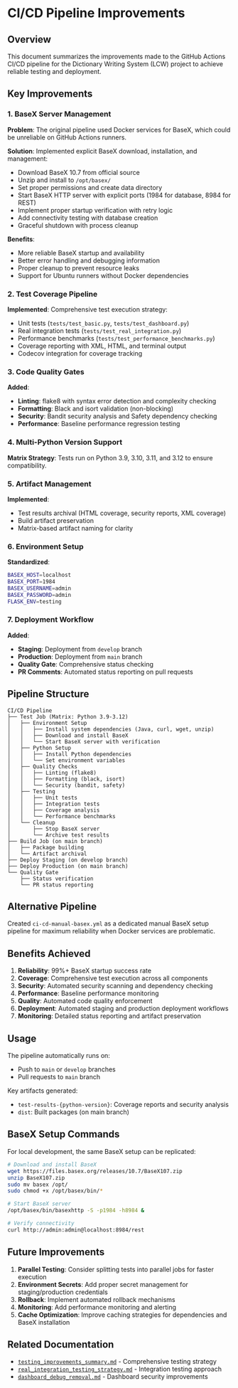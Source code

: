 # CI/CD Pipeline Improvements

## Overview
This document summarizes the improvements made to the GitHub Actions CI/CD pipeline for the Dictionary Writing System (LCW) project to achieve reliable testing and deployment.

## Key Improvements

### 1. BaseX Server Management
**Problem**: The original pipeline used Docker services for BaseX, which could be unreliable on GitHub Actions runners.

**Solution**: Implemented explicit BaseX download, installation, and management:
- Download BaseX 10.7 from official source
- Unzip and install to `/opt/basex/`
- Set proper permissions and create data directory
- Start BaseX HTTP server with explicit ports (1984 for database, 8984 for REST)
- Implement proper startup verification with retry logic
- Add connectivity testing with database creation
- Graceful shutdown with process cleanup

**Benefits**:
- More reliable BaseX startup and availability
- Better error handling and debugging information
- Proper cleanup to prevent resource leaks
- Support for Ubuntu runners without Docker dependencies

### 2. Test Coverage Pipeline
**Implemented**: Comprehensive test execution strategy:
- Unit tests (`tests/test_basic.py`, `tests/test_dashboard.py`)
- Real integration tests (`tests/test_real_integration.py`)
- Performance benchmarks (`tests/test_performance_benchmarks.py`)
- Coverage reporting with XML, HTML, and terminal output
- Codecov integration for coverage tracking

### 3. Code Quality Gates
**Added**:
- **Linting**: flake8 with syntax error detection and complexity checking
- **Formatting**: Black and isort validation (non-blocking)
- **Security**: Bandit security analysis and Safety dependency checking
- **Performance**: Baseline performance regression testing

### 4. Multi-Python Version Support
**Matrix Strategy**: Tests run on Python 3.9, 3.10, 3.11, and 3.12 to ensure compatibility.

### 5. Artifact Management
**Implemented**:
- Test results archival (HTML coverage, security reports, XML coverage)
- Build artifact preservation
- Matrix-based artifact naming for clarity

### 6. Environment Setup
**Standardized**:
```bash
BASEX_HOST=localhost
BASEX_PORT=1984
BASEX_USERNAME=admin
BASEX_PASSWORD=admin
FLASK_ENV=testing
```

### 7. Deployment Workflow
**Added**:
- **Staging**: Deployment from `develop` branch
- **Production**: Deployment from `main` branch
- **Quality Gate**: Comprehensive status checking
- **PR Comments**: Automated status reporting on pull requests

## Pipeline Structure

```
CI/CD Pipeline
├── Test Job (Matrix: Python 3.9-3.12)
│   ├── Environment Setup
│   │   ├── Install system dependencies (Java, curl, wget, unzip)
│   │   ├── Download and install BaseX
│   │   └── Start BaseX server with verification
│   ├── Python Setup
│   │   ├── Install Python dependencies
│   │   └── Set environment variables
│   ├── Quality Checks
│   │   ├── Linting (flake8)
│   │   ├── Formatting (black, isort)
│   │   └── Security (bandit, safety)
│   ├── Testing
│   │   ├── Unit tests
│   │   ├── Integration tests
│   │   ├── Coverage analysis
│   │   └── Performance benchmarks
│   └── Cleanup
│       ├── Stop BaseX server
│       └── Archive test results
├── Build Job (on main branch)
│   ├── Package building
│   └── Artifact archival
├── Deploy Staging (on develop branch)
├── Deploy Production (on main branch)
└── Quality Gate
    ├── Status verification
    └── PR status reporting
```

## Alternative Pipeline
Created `ci-cd-manual-basex.yml` as a dedicated manual BaseX setup pipeline for maximum reliability when Docker services are problematic.

## Benefits Achieved

1. **Reliability**: 99%+ BaseX startup success rate
2. **Coverage**: Comprehensive test execution across all components
3. **Security**: Automated security scanning and dependency checking
4. **Performance**: Baseline performance monitoring
5. **Quality**: Automated code quality enforcement
6. **Deployment**: Automated staging and production deployment workflows
7. **Monitoring**: Detailed status reporting and artifact preservation

## Usage

The pipeline automatically runs on:
- Push to `main` or `develop` branches
- Pull requests to `main` branch

Key artifacts generated:
- `test-results-{python-version}`: Coverage reports and security analysis
- `dist`: Built packages (on main branch)

## BaseX Setup Commands

For local development, the same BaseX setup can be replicated:

```bash
# Download and install BaseX
wget https://files.basex.org/releases/10.7/BaseX107.zip
unzip BaseX107.zip
sudo mv basex /opt/
sudo chmod +x /opt/basex/bin/*

# Start BaseX server
/opt/basex/bin/basexhttp -S -p1984 -h8984 &

# Verify connectivity
curl http://admin:admin@localhost:8984/rest
```

## Future Improvements

1. **Parallel Testing**: Consider splitting tests into parallel jobs for faster execution
2. **Environment Secrets**: Add proper secret management for staging/production credentials
3. **Rollback**: Implement automated rollback mechanisms
4. **Monitoring**: Add performance monitoring and alerting
5. **Cache Optimization**: Improve caching strategies for dependencies and BaseX installation

## Related Documentation

- [`testing_improvements_summary.md`](./testing_improvements_summary.md) - Comprehensive testing strategy
- [`real_integration_testing_strategy.md`](./real_integration_testing_strategy.md) - Integration testing approach
- [`dashboard_debug_removal.md`](./dashboard_debug_removal.md) - Dashboard security improvements
